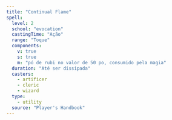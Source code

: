 ```yaml
---
title: "Continual Flame"
spell:
  level: 2
  school: "evocation"
  castingTime: "Ação"
  range: "Toque"
  components:
    v: true
    s: true
    m: "pó de rubi no valor de 50 po, consumido pela magia"
  duration: "Até ser dissipada"
  casters:
    - artificer
    - cleric
    - wizard
  type:
    - utility
  source: "Player's Handbook"
---
```

